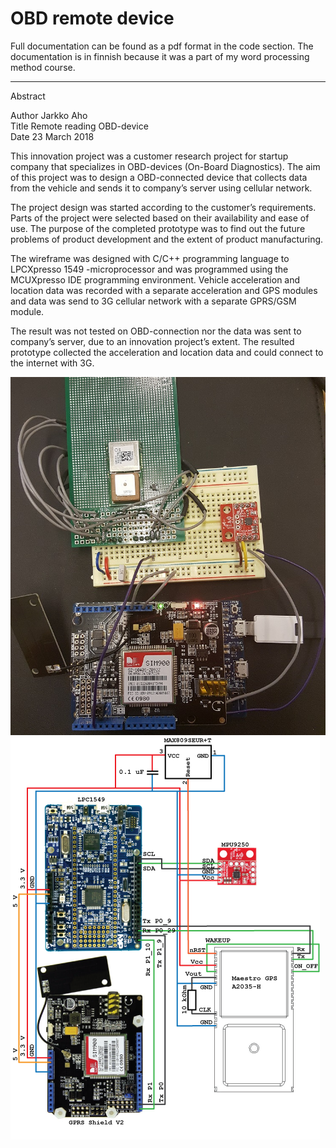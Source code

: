 # OBD remote device

Full documentation can be found as a pdf format in the code section. The documentation is in finnish because it was a part of my word processing method course.

--------------------------------------------------------------------------------------

Abstract

Author  Jarkko Aho  
Title   Remote reading OBD-device  
Date    23 March 2018  

This innovation project was a customer research project for startup company that specializes in OBD-devices (On-Board Diagnostics). The aim of this project was to design a OBD-connected device that collects data from the vehicle and sends it to company’s server using cellular network.  
  
The project design was started according to the customer’s requirements. Parts of the project were selected based on their availability and ease of use. The purpose of the completed prototype was to find out the future problems of product development and the extent of product manufacturing.  
  
The wireframe was designed with C/C++ programming language to LPCXpresso 1549 -microprocessor and was programmed using the MCUXpresso IDE programming environment. Vehicle acceleration and location data was recorded with a separate acceleration and GPS modules and data was send to 3G cellular network with a separate GPRS/GSM module.  
  
The result was not tested on OBD-connection nor the data was sent to company’s server, due to an innovation project’s extent. The resulted prototype collected the acceleration and location data and could connect to the internet with 3G.  
  
![](https://github.com/Jakage/career-portfolio/blob/master/OBD_device/Pictures/Innovationproject_prototype.jpg)
![](https://github.com/Jakage/career-portfolio/blob/master/OBD_device/Pictures/Circuit_diagram_Innovationproject_prototype.png)


